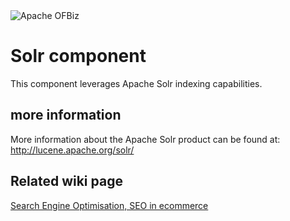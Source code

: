<img src="https://camo.githubusercontent.com/b313d4ec52b77b5024e2988aaf76720258233e69/68747470733a2f2f6f6662697a2e6170616368652e6f72672f696d616765732f6f6662697a5f6c6f676f2e706e67" alt="Apache OFBiz" />

# Solr component
This component leverages Apache Solr indexing capabilities.

## more information
More information about the Apache Solr product can be found at: http://lucene.apache.org/solr/

## Related wiki page

[Search Engine Optimisation, SEO in ecommerce](https://cwiki.apache.org/confluence/display/OFBIZ/Search+Engine+Optimisation%2C+SEO+in+ecommerce "SEO") 